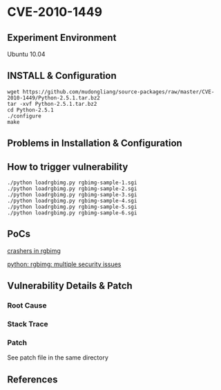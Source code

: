 # CVE-2010-1449

## Experiment Environment

Ubuntu 10.04

## INSTALL & Configuration

```
wget https://github.com/mudongliang/source-packages/raw/master/CVE-2010-1449/Python-2.5.1.tar.bz2
tar -xvf Python-2.5.1.tar.bz2
cd Python-2.5.1
./configure
make
```

## Problems in Installation & Configuration


## How to trigger vulnerability

```
./python loadrgbimg.py rgbimg-sample-1.sgi
./python loadrgbimg.py rgbimg-sample-2.sgi
./python loadrgbimg.py rgbimg-sample-3.sgi
./python loadrgbimg.py rgbimg-sample-4.sgi
./python loadrgbimg.py rgbimg-sample-5.sgi
./python loadrgbimg.py rgbimg-sample-6.sgi
```

## PoCs

[crashers in rgbimg](https://bugs.python.org/issue8678)

[python: rgbimg: multiple security issues](https://bugzilla.redhat.com/show_bug.cgi?id=541698)

## Vulnerability Details & Patch

### Root Cause

### Stack Trace

### Patch

See patch file in the same directory

## References
